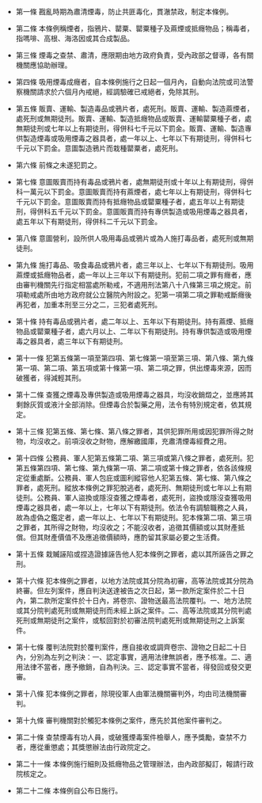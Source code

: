 * 第一條 戡亂時期為肅清煙毒，防止共匪毒化，貫澈禁政，制定本條例。

* 第二條 本條例稱煙者，指鴉片、罌粟、罌粟種子及&#34100;煙或抵癮物品；稱毒者，指嗎啡、高根、海洛因或其合成製品。

* 第三條 煙毒之查禁、肅清，應限期由地方政府負責，受內政部之督導，各有關機關應協助辦理。

* 第四條 吸用煙毒成癮者，自本條例施行之日起一個月內，自動向法院或司法警察機關請求於六個月內戒絕，經調驗確已戒絕者，免除其刑。

* 第五條 販賣、運輸、製造毒品或鴉片者，處死刑。販賣、運輸、製造&#34100;煙者，處死刑或無期徒刑。販賣、運輸、製造抵癮物品或販賣、運輸罌粟種子者，處無期徒刑或七年以上有期徒刑，得併科七千元以下罰金。販賣、運輸、製造專供製造煙毒或吸用煙毒之器具者，處一年以上、七年以下有期徒刑，得併科七千元以下罰金。意圖製造鴉片而栽種罌粟者，處死刑。

* 第六條 前條之未遂犯罰之。

* 第七條 意圖販賣而持有毒品或鴉片者，處無期徒刑或十年以上有期徒刑，得併科一萬元以下罰金。意圖販賣而持有&#34100;煙者，處七年以上有期徒刑，得併科七千元以下罰金。意圖販賣而持有抵癮物品或罌粟種子者，處五年以上有期徒刑，得併科五千元以下罰金。意圖販賣而持有專供製造或吸用煙毒之器具者，處五年以下有期徒刑，得併科二千元以下罰金。

* 第八條 意圖營利，設所供人吸用毒品或鴉片或為人施打毒品者，處死刑或無期徒刑。

* 第九條 施打毒品、吸食毒品或鴉片者，處三年以上、七年以下有期徒刑。吸用&#34100;煙或抵癮物品者，處一年以上三年以下有期徒刑。犯前二項之罪有癮者，應由審判機關先行指定相當處所勒戒，不適用刑法第八十八條第三項之規定。前項勒戒處所由地方政府就公立醫院內附設之。犯第一項第二項之罪勒戒斷癮後再犯者，加重本刑至三分之二，三犯者處死刑。

* 第十條 持有毒品或鴉片者，處二年以上、五年以下有期徒刑。持有&#34100;煙、抵癮物品或罌粟種子者，處六月以上、二年以下有期徒刑。持有專供製造或吸用煙毒之器具者，處三年以下有期徒刑。

* 第十一條 犯第五條第一項至第四項、第七條第一項至第三項、第八條、第九條第一項、第二項、第五項或第十條第一項、第二項之罪，供出煙毒來源，因而破獲者，得減輕其刑。

* 第十二條 查獲之煙毒及專供製造或吸用煙毒之器具，均沒收銷燬之，並應將其剩餘灰質或液汁全部消除。但煙毒合於製藥之用，法令有特別規定者，依其規定。

* 第十三條 犯第五條、第七條、第八條之罪者，其供犯罪所用或因犯罪所得之財物，均沒收之。前項沒收之財物，應解繳國庫，充肅清煙毒經費之用。

* 第十四條 公務員、軍人犯第五條第二項、第三項或第八條之罪者，處死刑。犯第五條第四項、第七條、第九條第一項、第二項或第十條之罪者，依各該條規定從重處斷。公務員、軍人包庇或圖利縱容他人犯第五條、第七條、第八條之罪者，處死刑。縱放本條例之罪犯脫逃者，處死刑、無期徒刑或七年以上有期徒刑。公務員、軍人盜換或隱沒查獲之煙毒者，處死刑，盜換或隱沒查獲吸用煙毒之器具者，處一年以上，七年以下有期徒刑。依法令有調驗職務之人員，故為虛偽之鑑定者，處一年以上、七年以下有期徒刑。犯本條第二項、第三項之罪者，其所得之財物，均沒收之；不能沒收者，追徵其價額或以其財產抵償。但其財產價值不及應追徵價額時，應酌留其家屬必要之生活費。

* 第十五條 栽贓誣陷或捏造證據誣告他人犯本條例之罪者，處以其所誣告之罪之刑。

* 第十六條 犯本條例之罪者，以地方法院或其分院為初審，高等法院或其分院為終審。但左列案件，應自判決送達被告之次日起，第一款所定案件於二十日內，第二款所定案件於十日內，將卷宗、證物送最高法院覆判。一、地方法院或其分院判處死刑或無期徒刑而未經上訴之案件。二、高等法院或其分院判處死刑或無期徒刑之案件，或駁回對於初審法院判處死刑或無期徒刑之上訴案件。

* 第十七條 覆判法院對於覆判案件，應自接收或調齊卷宗、證物之日起二十日內，分別為左列之判決：一、認定事實，適用法律無誤者，應予核准。二、適用法律不當者，應予撤銷，自為判決。三、認定事實不當者，得發回或發交更審。

* 第十八條 犯本條例之罪者，除現役軍人由軍法機關審判外，均由司法機關審判。

* 第十九條 審判機關對於觸犯本條例之案件，應先於其他案件審判之。

* 第二十條 查禁煙毒有功人員，或破獲煙毒案件檢舉人，應予獎勵，查禁不力者，應從重懲處；其獎懲辦法由行政院定之。

* 第二十一條 本條例施行細則及抵癮物品之管理辦法，由內政部擬訂，報請行政院核定之。

* 第二十二條 本條例自公布日施行。

